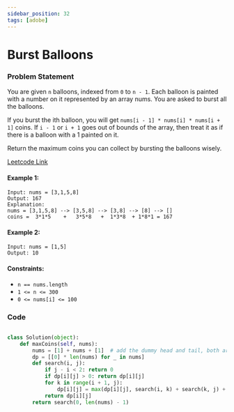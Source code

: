 ```yaml
---
sidebar_position: 32
tags: [adobe]
---
```


# Burst Balloons

### Problem Statement

You are given `n` balloons, indexed from `0` to `n - 1`. Each balloon is painted with a number on it represented by an array nums. You are asked to burst all the balloons.

If you burst the ith balloon, you will get `nums[i - 1] * nums[i] * nums[i + 1]` coins. If `i - 1` or `i + 1` goes out of bounds of the array, then treat it as if there is a balloon with a 1 painted on it.

Return the maximum coins you can collect by bursting the balloons wisely.

[Leetcode Link](https://leetcode.com/problems/burst-balloons/)

#### Example 1:

```
Input: nums = [3,1,5,8]
Output: 167
Explanation:
nums = [3,1,5,8] --> [3,5,8] --> [3,8] --> [8] --> []
coins =  3*1*5    +   3*5*8   +  1*3*8  + 1*8*1 = 167
```

#### Example 2:

```
Input: nums = [1,5]
Output: 10
```

#### Constraints:

- `n == nums.length`
- `1 <= n <= 300`
- `0 <= nums[i] <= 100`

### Code

```python title="Python Code"

class Solution(object):
    def maxCoins(self, nums):
        nums = [1] + nums + [1]  # add the dummy head and tail, both are left till end and DO NOT burst them.
        dp = [[0] * len(nums) for _ in nums]  
        def search(i, j):
            if j - i < 2: return 0
            if dp[i][j] > 0: return dp[i][j] 
            for k in range(i + 1, j):
                dp[i][j] = max(dp[i][j], search(i, k) + search(k, j) + nums[i] * nums[k] * nums[j])
            return dp[i][j]
        return search(0, len(nums) - 1)
    
```

